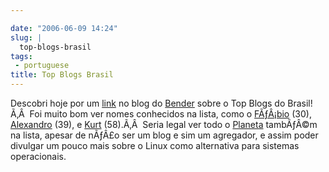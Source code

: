 ```yaml
---

date: "2006-06-09 14:24"
slug: |
  top-blogs-brasil
tags:
 - portuguese
title: Top Blogs Brasil
---
```


Descobri hoje por um [link](http://botd.wordpress.com/?lang=pt-br) no
blog do [Bender](http://benderblog.wordpress.com/2006/06/07/top-blogs/)
sobre o Top Blogs do Brasil!Ã‚Â  Foi muito bom ver nomes conhecidos na
lista, como o [FÃƒÂ¡bio](http://barraroumi.wordpress.com/) (30),
[Alexandro](http://penguim.wordpress.com/) (39), e
[Kurt](http://kurtkraut.wordpress.com/) (58).Ã‚Â  Seria legal ver todo o
[Planeta](http://planeta.ubuntubrasil.org/) tambÃƒÂ©m na lista, apesar
de nÃƒÂ£o ser um blog e sim um agregador, e assim poder divulgar um
pouco mais sobre o Linux como alternativa para sistemas operacionais.
